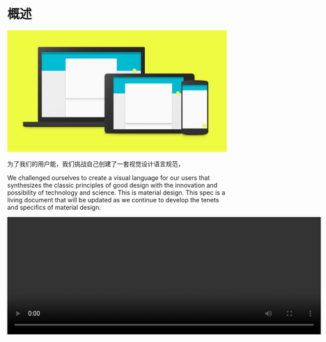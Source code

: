概述
===============

![](images/materialdesign-goals-landingimage_large_mdpi.png)


为了我们的用户能，我们挑战自己创建了一套视觉设计语言规范，

We challenged ourselves to create a visual language for our users that synthesizes the classic principles of good design with the innovation and possibility of technology and science. This is material design. This spec is a living document that will be updated as we continue to develop the tenets and specifics of material design.



<video width="720" height="270" src="http://material-design.storage.googleapis.com/videos/animation-authentic-motion-authenticMotion_massAndWeight_ex1_large_xhdpi.webm" controls="controls"></video>

